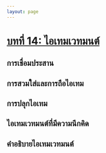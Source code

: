 ```yaml
---
layout: page
---
```

# [บทที่ 14: ไอเทมเวทมนต์](./ch14-magic-items.md)
## การเชื่อมประสาน
## การสวมใส่และการถือไอเทม
## การปลุกไอเทม
## ไอเทมเวทมนต์ที่มีความนึกคิด
## คำอธิบายไอเทมเวทมนต์